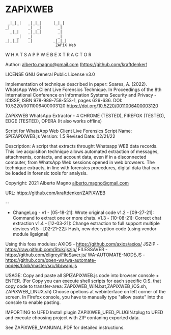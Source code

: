 # ZAPiXWEB

     _|_|_|   _|_|_|     |_|_|	
    _|        _|  _|       _|	
      _|_|    _|_|_|       _|	
         _|   _|           _|	
    _|_|_|    _|         _|_|_|	
	                      ZAPiX Web
W H A T S A P P W E B   E X T R A C T O R						

Author: alberto.magno@gmail.com (https://github.com/kraftdenker)  

LICENSE GNU General Public License v3.0 

Implementation of technique described in paper:
Soares, A. (2022). WhatsApp Web Client Live Forensics Technique. In Proceedings of the 8th International Conference on Information Systems Security and Privacy - ICISSP, ISBN 978-989-758-553-1, pages 629-636. DOI: 10.5220/0011006400003120
https://doi.org/10.5220/0011006400003120

ZAPiXWEB WhatsApp Extractor - 4 CHROME (TESTED), FIREFOX (TESTED), EDGE (TESTED), OPERA 
(It also works offline)

Script for WhatsApp Web Client Live Forensics
Script Name: SPIZAPIXWEB.js
Version: 1.5
Revised Date: 02/21/22

Description: A script that extracts throught Whatsapp WEB data records.
This live acquisition technique allows automated extraction of messages, attachments,
contacts, and account data, even if in a disconnected computer, from WhatsApp Web sessions opened in web
browsers. The technique extracts, in line with forensics procedures, digital data that can be loaded in forensic
tools for analysis. 

Copyright: 2021 Alberto Magno <alberto.magno@gmail.com> 

URL: https://github.com/kraftdenker/ZAPiXWEB

--
- ChangeLog -
v1 		- [05-18-21]: Wrote original code
v1.2	- [09-27-21]: Command to extract one or more chats.
v1.3	- [10-08-21]: Correct chat extraction
v1.4	- [12-03-21]: Change extraction to full support multiple devices
v1.5	- [02-21-22]: Hash, new decryption code (using vendor module ligsignal)

Using this foss modules:
	AXIOS - https://github.com/axios/axios/
	JSZIP - https://raw.github.com/Stuk/jszip/
	FILESSAVER - https://github.com/eligrey/FileSaver.js/
	WA-AUTOMATE-NODEJS - https://github.com/open-wa/wa-automate-nodejs/blob/master/src/lib/wapi.js

USAGE: 
Copy and paste all SPIZAPiXWEB.js code into browser console + ENTER. 
(For Copy you can execute shell scripts for each specific O.S. that copy code to transfer-area: ZAPiXWEB_WIN.bat,ZAPiXWEB_iOS.sh, ZAPiXWEB_LINUX.sh)
Choose opetions at webinterface on left corner of the screen.
In Firefox console, you have to manually type "allow paste" into the console to enable pasting.

IMPORTING to UFED 
Install plugin ZAPiXWEB_UFED_PLUGIN.tplug to UFED and execute choosing project with ZIP contaning exported data.

See ZAPiXWEB_MANUNAL.PDF for detailed instructions.

